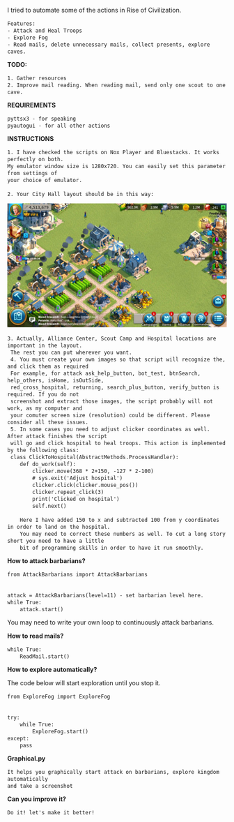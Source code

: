 I tried to automate some of the actions in Rise of Civilization.

    Features:
    - Attack and Heal Troops
    - Explore Fog
    - Read mails, delete unnecessary mails, collect presents, explore caves.


**TODO:**

    1. Gather resources
    2. Improve mail reading. When reading mail, send only one scout to one cave.
    

**REQUIREMENTS**

    pyttsx3 - for speaking
    pyautogui - for all other actions


**INSTRUCTIONS** 
   
    1. I have checked the scripts on Nox Player and Bluestacks. It works perfectly on both.
    My emulator window size is 1280x720. You can easily set this parameter from settings of
    your choice of emulator.
    
    2. Your City Hall layout should be in this way:
![alt text](https://github.com/Sunuba/roc/blob/master/images/layout.png "City Hall Layout")
    
    3. Actually, Alliance Center, Scout Camp and Hospital locations are important in the layout.
     The rest you can put wherever you want.
     4. You must create your own images so that script will recognize the, and click them as required
     For example, for attack ask_help_button, bot_test, btnSearch, help_others, isHome, isOutSide,
     red_cross_hospital, returning, search_plus_button, verify_button is required. If you do not
     screenshot and extract those images, the script probably will not work, as my computer and
     your comuter screen size (resolution) could be different. Please consider all these issues.
     5. In some cases you need to adjust clicker coordinates as well. After attack finishes the script
     will go and click hospital to heal troops. This action is implemented by the following class:
     class ClickToHospital(AbstractMethods.ProcessHandler):
        def do_work(self):
            clicker.move(368 * 2+150, -127 * 2-100)
            # sys.exit('Adjust hospital')
            clicker.click(clicker.mouse_pos())
            clicker.repeat_click(3)
            print('Clicked on hospital')
            self.next()
        
        Here I have added 150 to x and subtracted 100 from y coordinates in order to land on the hospital.
        You may need to correct these numbers as well. To cut a long story short you need to have a little
        bit of programming skills in order to have it run smoothly.


**How to attack barbarians?**

    from AttackBarbarians import AttackBarbarians
    
    
    attack = AttackBarbarians(level=11) - set barbarian level here.
    while True:
        attack.start()
    
    
You may need to write your own loop to continuously attack barbarians.

**How to read mails?**
    
    
    
    
    while True:
        ReadMail.start()

**How to explore automatically?**

The code below will start exploration until you stop it.

    from ExploreFog import ExploreFog
    
    
    try:
        while True:
            ExploreFog.start()
    except:
        pass


**Graphical.py**

    It helps you graphically start attack on barbarians, explore kingdom automatically
    and take a screenshot
    

**Can you improve it?**
    
    Do it! let's make it better!